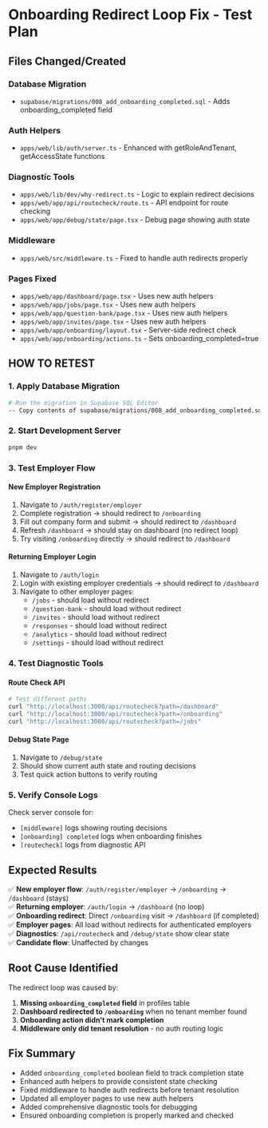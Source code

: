 # Onboarding Redirect Loop Fix - Test Plan

## Files Changed/Created

### Database Migration
- `supabase/migrations/008_add_onboarding_completed.sql` - Adds onboarding_completed field

### Auth Helpers
- `apps/web/lib/auth/server.ts` - Enhanced with getRoleAndTenant, getAccessState functions

### Diagnostic Tools
- `apps/web/lib/dev/why-redirect.ts` - Logic to explain redirect decisions
- `apps/web/app/api/routecheck/route.ts` - API endpoint for route checking
- `apps/web/app/debug/state/page.tsx` - Debug page showing auth state

### Middleware
- `apps/web/src/middleware.ts` - Fixed to handle auth redirects properly

### Pages Fixed
- `apps/web/app/dashboard/page.tsx` - Uses new auth helpers
- `apps/web/app/jobs/page.tsx` - Uses new auth helpers  
- `apps/web/app/question-bank/page.tsx` - Uses new auth helpers
- `apps/web/app/invites/page.tsx` - Uses new auth helpers
- `apps/web/app/onboarding/layout.tsx` - Server-side redirect check
- `apps/web/app/onboarding/actions.ts` - Sets onboarding_completed=true

## HOW TO RETEST

### 1. Apply Database Migration
```bash
# Run the migration in Supabase SQL Editor
-- Copy contents of supabase/migrations/008_add_onboarding_completed.sql
```

### 2. Start Development Server
```bash
pnpm dev
```

### 3. Test Employer Flow

#### New Employer Registration
1. Navigate to `/auth/register/employer`
2. Complete registration → should redirect to `/onboarding`
3. Fill out company form and submit → should redirect to `/dashboard`
4. Refresh `/dashboard` → should stay on dashboard (no redirect loop)
5. Try visiting `/onboarding` directly → should redirect to `/dashboard`

#### Returning Employer Login
1. Navigate to `/auth/login`
2. Login with existing employer credentials → should redirect to `/dashboard`
3. Navigate to other employer pages:
   - `/jobs` - should load without redirect
   - `/question-bank` - should load without redirect
   - `/invites` - should load without redirect
   - `/responses` - should load without redirect
   - `/analytics` - should load without redirect
   - `/settings` - should load without redirect

### 4. Test Diagnostic Tools

#### Route Check API
```bash
# Test different paths
curl "http://localhost:3000/api/routecheck?path=/dashboard"
curl "http://localhost:3000/api/routecheck?path=/onboarding"
curl "http://localhost:3000/api/routecheck?path=/jobs"
```

#### Debug State Page
1. Navigate to `/debug/state`
2. Should show current auth state and routing decisions
3. Test quick action buttons to verify routing

### 5. Verify Console Logs
Check server console for:
- `[middleware]` logs showing routing decisions
- `[onboarding] completed` logs when onboarding finishes
- `[routecheck]` logs from diagnostic API

## Expected Results

✅ **New employer flow**: `/auth/register/employer` → `/onboarding` → `/dashboard` (stays)  
✅ **Returning employer**: `/auth/login` → `/dashboard` (no loop)  
✅ **Onboarding redirect**: Direct `/onboarding` visit → `/dashboard` (if completed)  
✅ **Employer pages**: All load without redirects for authenticated employers  
✅ **Diagnostics**: `/api/routecheck` and `/debug/state` show clear state  
✅ **Candidate flow**: Unaffected by changes

## Root Cause Identified

The redirect loop was caused by:
1. **Missing `onboarding_completed` field** in profiles table
2. **Dashboard redirected to `/onboarding`** when no tenant member found
3. **Onboarding action didn't mark completion** 
4. **Middleware only did tenant resolution** - no auth routing logic

## Fix Summary

- Added `onboarding_completed` boolean field to track completion state
- Enhanced auth helpers to provide consistent state checking
- Fixed middleware to handle auth redirects before tenant resolution
- Updated all employer pages to use new auth helpers
- Added comprehensive diagnostic tools for debugging
- Ensured onboarding completion is properly marked and checked
